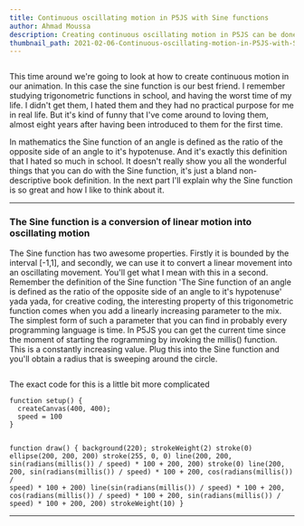 ```yaml
---
title: Continuous oscillating motion in P5JS with Sine functions
author: Ahmad Moussa
description: Creating continuous oscillating motion in P5JS can be done via sine functions, in this blog post I explain how it's done and how it can be intuitively understood.
thumbnail_path: 2021-02-06-Continuous-oscillating-motion-in-P5JS-with-Sine-functions.png
---
```

<span class="image left"><img src="https://gorillasun.de/thumbnails/2021-02-06-Continuous-oscillating-motion-in-P5JS-with-Sine-functions.png" alt="" /></span>

<p>This time around we're going to look at how to create continuous motion in our animation. In this case the sine function is our best friend. I remember studying trigonometric functions in school, and having the worst time of my life. I didn't get them, I hated them and they had no practical purpose for me in real life. But it's kind of funny that I've come around to loving them, almost eight years after having been introduced to them for the first time.</p>

<p>In mathematics the Sine function of an angle is defined as the ratio of the opposite side of an angle to it's hypotenuse. And it's exactly this definition that I hated so much in school. It doesn't really show you all the wonderful things that you can do with the Sine function, it's just a bland non-descriptive book definition. In the next part I'll explain why the Sine function is so great and how I like to think about it.</p>


<hr class="major" />

<h3>The Sine function is a conversion of linear motion into oscillating motion</h3>
<p>The Sine function has two awesome properties. Firstly it is bounded by the interval [-1,1], and secondly, we can use it to convert a linear movement into an oscillating movement. You'll get what I mean with this in a second. Remember the definition of the Sine function 'The Sine function of an angle is defined as the ratio of the opposite side of an angle to it's hypotenuse' yada yada, for creative coding, the interesting property of this trigonometric function comes when you add a linearly increasing parameter to the mix. The simplest form of such a parameter that you can find in probably every programming language is time. In P5JS you can get the current time since the moment of starting the rogramming by invoking the millis() function. This is a constantly increasing value. Plug this into the Sine function and you'll obtain a radius that is sweeping around the circle.</p>

<!--
<iframe style="width: 100%; height: 50vh;"  scrolling="no" frameborder="0" src="https://editor.p5js.org/AhmadMoussa/embed/RwgHRtHtA"></iframe>
-->
<div class="row gtr-200">
			<div class="col-6 col-12-medium"><span class="image fit"><img src="https://gorillasun.de/out.gif" alt="" /></span></div>
			<div class="col-6 col-12-medium"><p> The exact code for this is a little bit more complicated </p>
	<code>function setup() {
  createCanvas(400, 400);
  speed = 100
}

function draw() {
  background(220);
  strokeWeight(2)
  stroke(0)
  ellipse(200, 200, 200)
  stroke(255, 0, 0)
  line(200, 200, sin(radians(millis()) / speed) * 100 + 200, 200)
  stroke(0)
  line(200, 200, sin(radians(millis()) / speed) * 100 + 200, cos(radians(millis()) / speed) * 100 + 200)
  line(sin(radians(millis()) / speed) * 100 + 200, cos(radians(millis()) / speed) * 100 + 200, sin(radians(millis()) / speed) * 100 + 200, 200)
  strokeWeight(10)
}</code></div>
		</div>



<hr class="major" />



<span class="image fit"><img src="https://gorillasun.de/out2.gif" alt="" /></span>

<h2></h2>

<h2></h2>
<p> </p>
